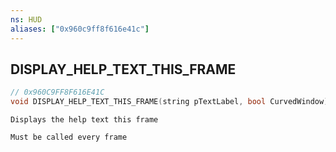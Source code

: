 ```yaml
---
ns: HUD
aliases: ["0x960c9ff8f616e41c"]
---
```

## DISPLAY_HELP_TEXT_THIS_FRAME

```c
// 0x960C9FF8F616E41C
void DISPLAY_HELP_TEXT_THIS_FRAME(string pTextLabel, bool CurvedWindow);
```

```
Displays the help text this frame

Must be called every frame
```
